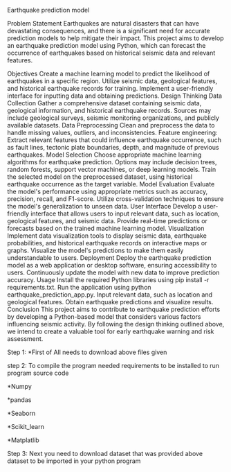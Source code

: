 Earthquake prediction model

Problem Statement
       Earthquakes are natural disasters that can have devastating consequences, and there is a significant need for accurate prediction models to help mitigate their impact. This project aims to develop an earthquake prediction model using Python, which can forecast the occurrence of earthquakes based on historical seismic data and relevant features.

Objectives
         Create a machine learning model to predict the likelihood of earthquakes in a specific region.
Utilize seismic data, geological features, and historical earthquake records for training.
Implement a user-friendly interface for inputting data and obtaining predictions.
Design Thinking
Data Collection
       Gather a comprehensive dataset containing seismic data, geological information, and historical earthquake records. Sources may include geological surveys, seismic monitoring organizations, and publicly available datasets.
Data Preprocessing
       Clean and preprocess the data to handle missing values, outliers, and inconsistencies.
Feature engineering: 
      Extract relevant features that could influence earthquake occurrence, such as fault lines, tectonic plate boundaries, depth, and magnitude of previous earthquakes.
Model Selection
       Choose appropriate machine learning algorithms for earthquake prediction. Options may include decision trees, random forests, support vector machines, or deep learning models.
Train the selected model on the preprocessed dataset, using historical earthquake occurrence as the target variable.
Model Evaluation
       Evaluate the model's performance using appropriate metrics such as accuracy, precision, recall, and F1-score.
Utilize cross-validation techniques to ensure the model's generalization to unseen data.
User Interface
       Develop a user-friendly interface that allows users to input relevant data, such as location, geological features, and seismic data.
Provide real-time predictions or forecasts based on the trained machine learning model.
Visualization
       Implement data visualization tools to display seismic data, earthquake probabilities, and historical earthquake records on interactive maps or graphs.
Visualize the model's predictions to make them easily understandable to users.
Deployment
       Deploy the earthquake prediction model as a web application or desktop software, ensuring accessibility to users.
Continuously update the model with new data to improve prediction accuracy.
Usage
       Install the required Python libraries using pip install -r requirements.txt.
Run the application using python earthquake_prediction_app.py.
Input relevant data, such as location and geological features.
Obtain earthquake predictions and visualize results.
Conclusion
       This project aims to contribute to earthquake prediction efforts by developing a Python-based model that considers various factors influencing seismic activity. By following the design thinking outlined above, we intend to create a valuable tool for early earthquake warning and risk assessment.


Step 1:
*First of All needs to download above files given 

step 2:
To compile the program needed requirements to be installed to run program source code 

*Numpy 

*pandas 

*Seaborn 

*Scikit_learn

*Matplatlib 

Step 3:
Next you need to download dataset that was provided above dataset to be imported in your python program 

